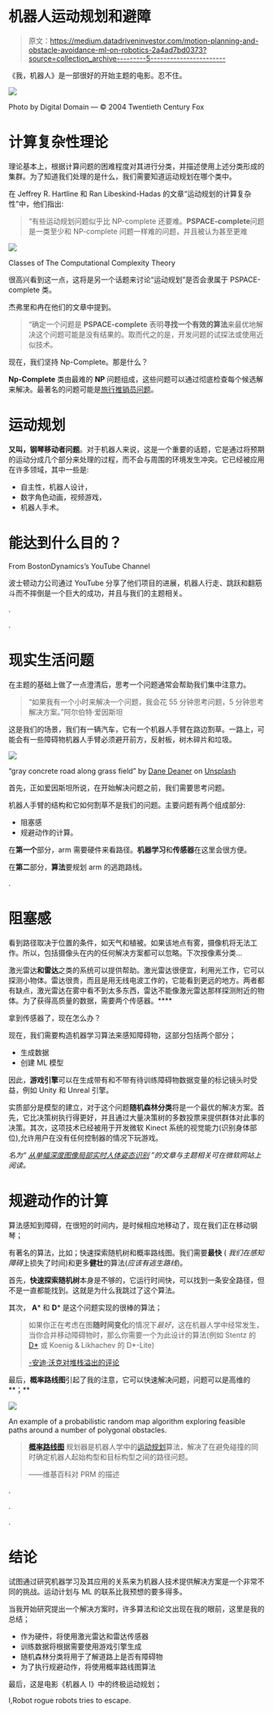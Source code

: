 # 机器人运动规划和避障

> 原文：<https://medium.datadriveninvestor.com/motion-planning-and-obstacle-avoidance-ml-on-robotics-2a4ad7bd0373?source=collection_archive---------5----------------------->

《我，机器人》是一部很好的开始主题的电影。忍不住。

![](img/9fa0f6f2ebbd3acf53d7167324328d5e.png)

Photo by Digital Domain — © 2004 Twentieth Century Fox

# 计算复杂性理论

理论基本上，根据计算问题的困难程度对其进行分类，并描述使用上述分类形成的集群。为了知道我们处理的是什么，我们需要知道运动规划在哪个类中。

在 Jeffrey R. Hartline 和 Ran Libeskind-Hadas 的文章“运动规划的计算复杂性”中，他们指出:

> “有些运动规划问题似乎比 NP-complete 还要难。**PSPACE-complete**问题是一类至少和 NP-complete 问题一样难的问题，并且被认为甚至更难

![](img/5bfede9095c64a5ee27093a62505bf76.png)

Classes of The Computational Complexity Theory

很高兴看到这一点，这将是另一个话题来讨论“运动规划”是否会隶属于 PSPACE-complete 类。

杰弗里和冉在他们的文章中提到。

> “确定一个问题是 **PSPACE-complete** 表明**寻找一个有效的算法**来最优地解决这个问题可能是没有结果的。取而代之的是，开发问题的试探法或使用近似技术。

现在，我们坚持 Np-Complete。那是什么？

**Np-Complete** 类由最难的 **NP** 问题组成，这些问题可以通过彻底检查每个候选解来解决。最著名的问题可能是[旅行推销员问题](http://en.wikipedia.org/wiki/Travelling_salesman_problem)。

# 运动规划

**又叫，钢琴移动者问题**。对于机器人来说，这是一个重要的话题，它是通过将预期的运动分成几个部分来处理的过程，而不会与周围的环境发生冲突。它已经被应用在许多领域，其中一些是:

*   自主性，机器人设计，
*   数字角色动画，视频游戏，
*   机器人手术。

# 能达到什么目的？

From BostonDynamics’s YouTube Channel

波士顿动力公司通过 YouTube 分享了他们项目的进展，机器人行走、跳跃和翻筋斗而不摔倒是一个巨大的成功，并且与我们的主题相关。

.

.

# 现实生活问题

在主题的基础上做了一点澄清后，思考一个问题通常会帮助我们集中注意力。

> “如果我有一个小时来解决一个问题，我会花 55 分钟思考问题，5 分钟思考解决方案。”阿尔伯特·爱因斯坦

这是我们的场景，我们有一辆汽车，它有一个机器人手臂在路边割草。一路上，可能会有一些障碍物机器人手臂必须避开前方，反射板，树木碎片和垃圾。

![](img/6757eb524dfec381e08582d90d686ab4.png)

“gray concrete road along grass field” by [Dane Deaner](https://unsplash.com/@danedeaner?utm_source=medium&utm_medium=referral) on [Unsplash](https://unsplash.com?utm_source=medium&utm_medium=referral)

首先，正如爱因斯坦所说，在开始解决问题之前，我们需要思考问题。

机器人手臂的结构和它如何割草不是我们的问题。主要问题有两个组成部分:

*   阻塞感
*   规避动作的计算。

在**第一个**部分，arm 需要硬件来看路径。**机器学习**和**传感器**在这里会很方便。

在**第二**部分，**算法**要规划 arm 的逃跑路线。

.

# 阻塞感

看到路径取决于位置的条件，如天气和植被。如果该地点有雾，摄像机将无法工作。所以，包括摄像头在内的任何解决方案都可以忽略。下次按像素分类…

激光雷达**和雷达**之类的系统可以提供帮助。激光雷达很便宜，利用光工作，它可以探测小物体。雷达很贵，而且是用无线电波工作的，它能看到更远的地方。两者都有缺点，激光雷达在雾中看不到太多东西，雷达不能像激光雷达那样探测附近的物体。为了获得高质量的数据，需要两个传感器。****

拿到传感器了，现在怎么办？

现在，我们需要构造机器学习算法来感知障碍物，这部分包括两个部分；

*   生成数据
*   创建 ML 模型

因此，**游戏引擎**可以在生成带有和不带有待训练障碍物数据变量的标记镜头时受益，例如 Unity 和 Unreal 引擎。

实质部分是模型的建立，对于这个问题**随机森林分类**将是一个最优的解决方案。首先，它比决策树执行得更好，并且通过大量决策树的多数投票来提供群体对此事的决策。其次，这项技术已经被用于开发微软 Kinect 系统的视觉能力(识别身体部位),允许用户在没有任何控制器的情况下玩游戏。

*名为“* [*从单幅深度图像局部实时人体姿态识别*](https://www.microsoft.com/en-us/research/wp-content/uploads/2016/02/BodyPartRecognition.pdf) *”的文章与主题相关可在微软网站上阅读。*

# 规避动作的计算

算法感知到障碍，在很短的时间内，是时候相应地移动了，现在我们正在移动钢琴；

有著名的算法，比如；快速探索随机树和概率路线图。我们需要**最快** ( *我们在感知障碍*上损失了时间)和更多**健壮**的算法(*应该有逃生路线*)。

首先，**快速探索随机树**本身是不够的，它运行时间快，可以找到一条安全路径，但不是一直都能找到。这就是为什么我跳过了这个算法。

其次， **A*** 和 **D*** 是这个问题实现的很棒的算法；

> 如果你正在考虑在图**随时间变化**的情况下*最好*，这在机器人学中经常发生，当你合并移动障碍物时，那么你需要一个为此设计的算法(例如 Stentz 的 [D*](http://en.wikipedia.org/wiki/D*) 或 Koenig & Likhachev 的 D*-Lite)
> 
> [-安迪·沃克对堆栈溢出的评论](https://stackoverflow.com/questions/9511118/is-a-the-best-pathfinding-algorithm)

最后，**概率路线图**引起了我的注意，它可以快速解决问题，问题可以是高维的**；**

![](img/b473a5842c7967f64ed92f7c83e32489.png)

An example of a probabilistic random map algorithm exploring feasible paths around a number of polygonal obstacles.

> [**概率路线图**](http://www.wikizeroo.net/index.php?q=aHR0cHM6Ly9lbi53aWtpcGVkaWEub3JnL3dpa2kvUHJvYmFiaWxpc3RpY19yb2FkbWFw) 规划器是机器人学中的[运动规划](http://www.wikizeroo.net/index.php?q=aHR0cHM6Ly9lbi53aWtpcGVkaWEub3JnL3dpa2kvTW90aW9uX3BsYW5uaW5n)算法，解决了在避免碰撞的同时确定机器人起始构型和目标构型之间的路径问题。
> 
> ——维基百科对 PRM 的描述

.

.

.

# 结论

试图通过研究机器学习及其应用的关系来为机器人技术提供解决方案是一个非常不同的挑战。运动计划与 ML 的联系比我预想的要多得多。

当我开始研究提出一个解决方案时，许多算法和论文出现在我的眼前，这里是我的总结；

*   作为硬件，将使用激光雷达和雷达传感器
*   训练数据将根据需要使用游戏引擎生成
*   随机森林分类将用于了解道路上是否有障碍物
*   为了执行规避动作，将使用概率路线图算法

最后，这是电影《机器人 I》中的终极运动规划；

I,Robot rogue robots tries to escape.